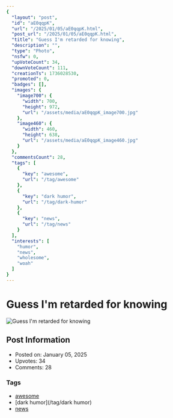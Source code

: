 ```yaml
---
{
  "layout": "post",
  "id": "aE0qqpK",
  "url": "/2025/01/05/aE0qqpK.html",
  "post_url": "/2025/01/05/aE0qqpK.html",
  "title": "Guess I'm retarded for knowing",
  "description": "",
  "type": "Photo",
  "nsfw": 0,
  "upVoteCount": 34,
  "downVoteCount": 111,
  "creationTs": 1736028530,
  "promoted": 0,
  "badges": [],
  "images": {
    "image700": {
      "width": 700,
      "height": 972,
      "url": "/assets/media/aE0qqpK_image700.jpg"
    },
    "image460": {
      "width": 460,
      "height": 638,
      "url": "/assets/media/aE0qqpK_image460.jpg"
    }
  },
  "commentsCount": 28,
  "tags": [
    {
      "key": "awesome",
      "url": "/tag/awesome"
    },
    {
      "key": "dark humor",
      "url": "/tag/dark-humor"
    },
    {
      "key": "news",
      "url": "/tag/news"
    }
  ],
  "interests": [
    "humor",
    "news",
    "wholesome",
    "woah"
  ]
}
---
```


# Guess I'm retarded for knowing

![Guess I'm retarded for knowing](/assets/media/aE0qqpK_image700.jpg)

## Post Information

- Posted on: January 05, 2025
- Upvotes: 34
- Comments: 28

### Tags

- [awesome](/tag/awesome)
- [dark humor](/tag/dark humor)
- [news](/tag/news)
